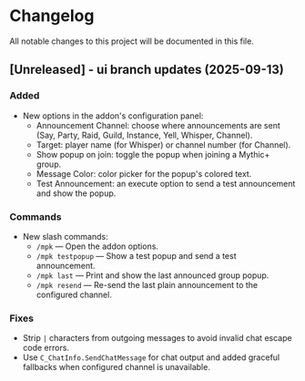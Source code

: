 # Changelog

All notable changes to this project will be documented in this file.

## [Unreleased] - ui branch updates (2025-09-13)

### Added

- New options in the addon's configuration panel:
  - Announcement Channel: choose where announcements are sent (Say, Party, Raid, Guild, Instance, Yell, Whisper, Channel).
  - Target: player name (for Whisper) or channel number (for Channel).
  - Show popup on join: toggle the popup when joining a Mythic+ group.
  - Message Color: color picker for the popup's colored text.
  - Test Announcement: an execute option to send a test announcement and show the popup.

### Commands

- New slash commands:
  - `/mpk` — Open the addon options.
  - `/mpk testpopup` — Show a test popup and send a test announcement.
  - `/mpk last` — Print and show the last announced group popup.
  - `/mpk resend` — Re-send the last plain announcement to the configured channel.

### Fixes

- Strip `|` characters from outgoing messages to avoid invalid chat escape code errors.
- Use `C_ChatInfo.SendChatMessage` for chat output and added graceful fallbacks when configured channel is unavailable.

